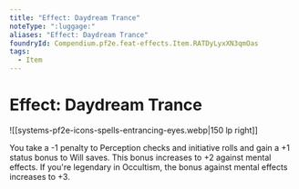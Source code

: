 ```yaml
---
title: "Effect: Daydream Trance"
noteType: ":luggage:"
aliases: "Effect: Daydream Trance"
foundryId: Compendium.pf2e.feat-effects.Item.RATDyLyxXN3qmOas
tags:
  - Item
---
```


# Effect: Daydream Trance
![[systems-pf2e-icons-spells-entrancing-eyes.webp|150 lp right]]

You take a -1 penalty to Perception checks and initiative rolls and gain a +1 status bonus to Will saves. This bonus increases to +2 against mental effects. If you're legendary in Occultism, the bonus against mental effects increases to +3.
